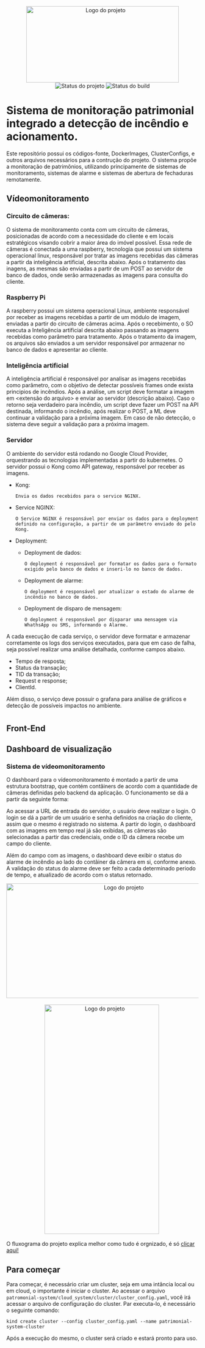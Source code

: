 <p align="center">
    <img width="400" height="200" src=".github/logo.png" title="Logo do projeto"> <br />
    <img src="https://img.shields.io/maintenance/yes/2020?style=for-the-badge" title="Status do projeto">
    <img src="https://img.shields.io/github/workflow/status/ccuffs/guia-tcc/ci.uffs.cc?label=Build&logo=github&logoColor=white&style=for-the-badge" title="Status do build">
</p>

# Sistema de monitoração patrimonial integrado a detecção de incêndio e acionamento.
Este repositório possui os códigos-fonte, DockerImages, ClusterConfigs, e outros arquivos necessários para a contrução do projeto.
O sistema propõe a monitoração de patrimônios, utilizando principamente de sistemas de monitoramento, sistemas de alarme e sistemas de abertura de fechaduras remotamente.
## Vídeomonitoramento
### Circuito de câmeras:
O sistema de monitoramento conta com um circuito de câmeras, posicionadas de acordo com a necessidade do cliente e em locais estratégicos visando cobrir a maior área do imóvel possível. Essa rede de câmeras é conectada a uma raspberry, tecnologia que possui um sistema operacional linux, responsável por tratar as imagens recebidas das câmeras a partir da inteligência artificial, descrita abaixo. Após o tratamento das inagens, as mesmas são enviadas a partir de um POST ao servidor de banco de dados, onde serão armazenadas as imagens para consulta do cliente.
### Raspberry Pi
A raspberry possui um sistema operacional Linux, ambiente responsável por receber as imagens recebidas a partir de um módulo de imagem, enviadas a partir do circuito de câmeras acima. Após o recebimento, o SO executa a Inteligência artificial descrita abaixo passando as imagens recebidas como parâmetro para tratamento. Após o tratamento da imagem, os arquivos são enviados a um servidor responsável por armazenar no banco de dados e apresentar ao cliente.
### Inteligência artificial
A inteligência artificial é responsável por analisar as imagens recebidas como parâmetro, com o objetivo de detectar possíveis frames onde exista principios de incêndios. Após a análise, um script deve formatar a imagem em <extensão do arquivo> e enviar ao servidor (descrição abaixo).
Caso o retorno seja verdadeiro para incêndio, um script deve fazer um POST na API destinada, informando o incêndio, após realizar o POST, a ML deve continuar a validação para a próxima imagem. Em caso de não detecção, o sistema deve seguir a validação para a próxima imagem.
### Servidor
O ambiente do servidor está rodando no Google Cloud Provider, orquestrando as tecnologias implementadas a partir do kubernetes. O servidor possui o Kong como API gateway, responsável por receber as imagens.
- Kong:
  
      Envia os dados recebidos para o service NGINX.
  
- Service NGINX:

      O Service NGINX é responsável por enviar os dados para o deployment definido na configuração, a partir de um parâmetro enviado do pelo Kong.

- Deployment:
    - Deployment de dados:
    
          O deployment é responsável por formatar os dados para o formato exigido pelo banco de dados e inseri-lo no banco de dados.
    
    - Deployment de alarme:
 
          O deployment é responsável por atualizar o estado do alarme de incêndio no banco de dados.

    - Deployment de disparo de mensagem:
 
          O deployment é responsável por disparar uma mensagem via WhathsApp ou SMS, informando o Alarme.

A cada execução de cada serviço, o servidor deve formatar e armazenar corretamente os logs dos serviços executados, para que em caso de falha, seja possível realizar uma análise detalhada, conforme campos abaixo.

- Tempo de resposta;
- Status da transação;
- TID da transação;
- Request e response;
- ClientId.
  
Além disso, o serviço deve possuir o grafana para análise de gráficos e detecção de possíveis impactos no ambiente.
#
## Front-End

## Dashboard de visualização
### Sistema de vídeomonitoramento
O dashboard para o vídeomonitoramento é montado a partir de uma estrutura bootstrap, que contém contâiners de acordo com a quantidade de câmeras definidas pelo backend da aplicação. O funcionamento se dá a partir da seguinte forma:

Ao acessar a URL de entrada do servidor, o usuário deve realizar o login. O login se dá a partir de um usuário e senha definidos na criação do cliente, assim que o mesmo é registrado no sistema. A partir do login, o dashboard com as imagens em tempo real já são exibidas, as câmeras são selecionadas a partir das credenciais, onde o ID da câmera recebe um campo do cliente.

Além do campo com as imagens, o dashboard deve exibir o status do alarme de incêndio ao lado do contâiner da câmera em si, conforme anexo. A validação do status do alarme deve ser feito a cada determinado periodo de tempo, e atualizado de acordo com o status retornado.
<p align='center'>
    <img width="600" height="300" src='https://github.com/Rafaelcoder18/patromonial-system/assets/89639044/fb60f488-bea8-4f14-8699-08ad747d8a70' title="Logo do projeto"> <br /><br />
    <img width="300" height="600" src='https://github.com/Rafaelcoder18/patromonial-system/assets/89639044/b002ec46-0b91-4f83-8e36-0db5ae7f5e16' title="Logo do projeto">
    <img scr=>
</p>
O fluxograma do projeto explica melhor como tudo é orgnizado, é só <a href="https://lucid.app/lucidchart/2824418b-d959-4b2d-95af-7359e57d9a1c/edit?viewport_loc=531%2C-489%2C3700%2C1812%2C0_0&invitationId=inv_301b8d16-d85c-4215-a002-cb2809fac652"> clicar aqui!</a>

## Para começar

Para começar, é necessário criar um cluster, seja em uma intância local ou em cloud, o importante é iniciar o cluster. Ao acessar o arquivo `patromonial-system/cloud_system/cluster/cluster_config.yaml`, você irá acessar o arquivo de configuração do cluster. Par executa-lo, é necessário o seguinte comando:

    kind create cluster --config cluster_config.yaml --name patrimonial-system-cluster
Após a execução do mesmo, o cluster será criado e estará pronto para uso.
